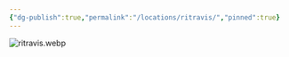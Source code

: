 ```yaml
---
{"dg-publish":true,"permalink":"/locations/ritravis/","pinned":true}
---
```


![ritravis.webp](/img/user/z_Assets/ritravis.webp)